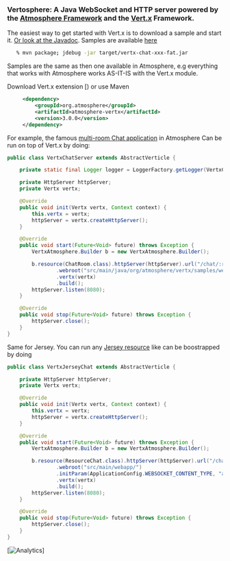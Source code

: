 ### Vertosphere: A Java WebSocket and HTTP server powered by the [Atmosphere Framework](http://github.com/Atmosphere/atmosphere) and the [Vert.x](http://vertx.io/)  Framework.

The easiest way to get started with Vert.x is to download a sample and start it. [Or look at the Javadoc](http://atmosphere.github.io/atmosphere-vertx/apidocs/). Samples are available [here](https://github.com/Atmosphere/atmosphere-samples/tree/master/vertx-samples)

```bash
   % mvn package; jdebug -jar target/vertx-chat-xxx-fat.jar
```

Samples are the same as then one available in Atmosphere, e.g everything that works with Atmosphere works AS-IT-IS with the Vert.x module.

Download Vert.x extension [) or use Maven

```xml
     <dependency>
         <groupId>org.atmosphere</groupId>
         <artifactId>atmosphere-vertx</artifactId>
         <version>3.0.0</version>
     </dependency>
```
For example, the famous [multi-room Chat application](https://github.com/Atmosphere/atmosphere-samples/blob/master/vertx-samples/chat/src/main/java/org/atmosphere/vertx/samples/chat/VertxChatServer.java) in Atmosphere
Can be run on top of Vert.x by doing:
```java
public class VertxChatServer extends AbstractVerticle {

    private static final Logger logger = LoggerFactory.getLogger(VertxChatServer.class);

    private HttpServer httpServer;
    private Vertx vertx;

    @Override
    public void init(Vertx vertx, Context context) {
        this.vertx = vertx;
        httpServer = vertx.createHttpServer();
    }

    @Override
    public void start(Future<Void> future) throws Exception {
        VertxAtmosphere.Builder b = new VertxAtmosphere.Builder();

        b.resource(ChatRoom.class).httpServer(httpServer).url("/chat/:room")
                .webroot("src/main/java/org/atmosphere/vertx/samples/webroot/")
                .vertx(vertx)
                .build();
        httpServer.listen(8080);
    }

    @Override
    public void stop(Future<Void> future) throws Exception {
        httpServer.close();
    }
}
```
Same for Jersey. You can run any [Jersey resource](https://github.com/Atmosphere/atmosphere-vertx/blob/master/samples/jersey-chat/src/main/java/org/atmosphere/vertx/samples/chat/ResourceChat.java#L36-L61) like
can be boostrapped by doing
```java
public class VertxJerseyChat extends AbstractVerticle {

    private HttpServer httpServer;
    private Vertx vertx;

    @Override
    public void init(Vertx vertx, Context context) {
        this.vertx = vertx;
        httpServer = vertx.createHttpServer();
    }

    @Override
    public void start(Future<Void> future) throws Exception {
        VertxAtmosphere.Builder b = new VertxAtmosphere.Builder();

        b.resource(ResourceChat.class).httpServer(httpServer).url("/chat/:room")
                .webroot("src/main/webapp/")
                .initParam(ApplicationConfig.WEBSOCKET_CONTENT_TYPE, "application/json")
                .vertx(vertx)
                .build();
        httpServer.listen(8080);
    }

    @Override
    public void stop(Future<Void> future) throws Exception {
        httpServer.close();
    }
}
```
[![Analytics](https://ga-beacon.appspot.com/UA-31990725-2/Atmosphere/atmosphere-vertx)]
